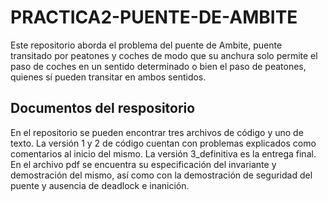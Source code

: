 # PRACTICA2-PUENTE-DE-AMBITE
Este repositorio aborda el problema del puente de Ambite, puente transitado por peatones y coches de modo que su anchura solo permite el paso de coches en un sentido determinado o bien el paso de peatones, quienes sí pueden transitar en ambos sentidos.
## Documentos del respositorio
En el repositorio se pueden encontrar tres archivos de código y uno de texto. La versión 1 y 2 de código cuentan con problemas explicados como comentarios al inicio del mismo. La versión 3_definitiva es la entrega final. En el archivo pdf se encuentra su especificación del invariante y demostración del mismo, así como con la demostración de seguridad del puente y ausencia de deadlock e inanición.
